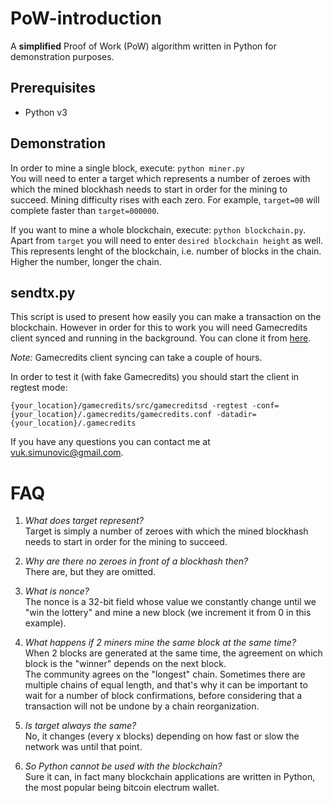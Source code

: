 # PoW-introduction
A **simplified** Proof of Work (PoW) algorithm written in Python for demonstration purposes.

## Prerequisites

- Python v3

## Demonstration
In order to mine a single block, execute: `python miner.py`  
You will need to enter a target which represents a number of zeroes with which the mined blockhash needs to start in order for the mining to succeed.
Mining difficulty rises with each zero.
For example, `target=00` will complete faster than `target=000000`.

If you want to mine a whole blockchain, execute: `python blockchain.py`.  
Apart from `target` you will need to enter `desired blockchain height` as well. This represents lenght of the blockchain, i.e. number of blocks in the chain. Higher the number, longer the chain.

## sendtx.py
This script is used to present how easily you can make a transaction on the blockchain.
However in order for this to work you will need Gamecredits client synced and running in the background.
You can clone it from [here](https://github.com/gamecredits-project/GameCredits).

*Note:* Gamecredits client syncing can take a couple of hours.

In order to test it (with fake Gamecredits) you should start the client in regtest mode:
```
{your_location}/gamecredits/src/gamecreditsd -regtest -conf={your_location}/.gamecredits/gamecredits.conf -datadir={your_location}/.gamecredits
```

If you have any questions you can contact me at vuk.simunovic@gmail.com.

# FAQ

1) _What does target represent?_  
Target is simply a number of zeroes with which the mined blockhash needs to start in order for the mining to succeed.

2) _Why are there no zeroes in front of a blockhash then?_  
There are, but they are omitted.

3) _What is nonce?_  
The nonce is a 32-bit field whose value we constantly change until we "win the lottery" and mine a new block (we increment it from 0 in this example).

4) _What happens if 2 miners mine the same block at the same time?_  
When 2 blocks are generated at the same time, the agreement on which block is the "winner" depends on the next block.  
The community agrees on the "longest" chain. Sometimes there are multiple chains of equal length, and that's why it can be important to wait for a number of block confirmations, before considering that a transaction will not be undone by a chain reorganization.

5) _Is target always the same?_  
No, it changes (every x blocks) depending on how fast or slow the network was until that point.

6) _So Python cannot be used with the blockchain?_  
Sure it can, in fact many blockchain applications are written in Python, the most popular being bitcoin electrum wallet.